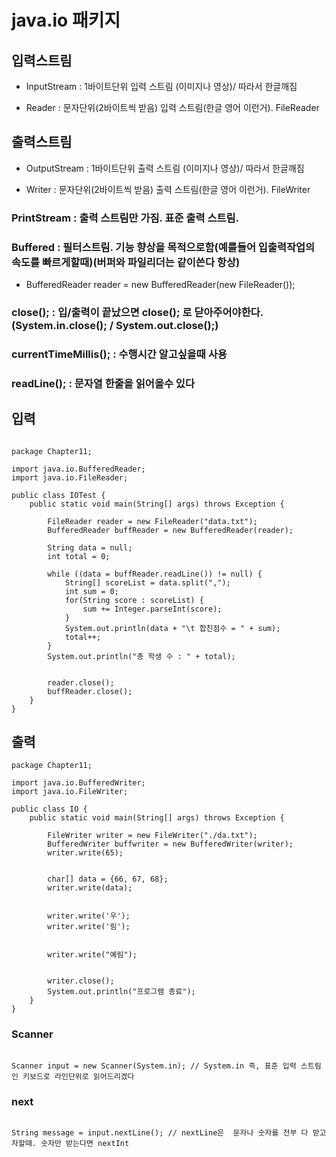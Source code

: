 # java.io 패키지

## 입력스트림  

- InputStream : 1바이트단위 입력 스트림 (이미지나 영상)/ 따라서 한글깨짐

- Reader : 문자단위(2바이트씩 받음) 입력 스트림(한글 영어 이런거). FileReader

## 출력스트림 

- OutputStream : 1바이트단위 출력 스트림 (이미지나 영상)/ 따라서 한글깨짐

- Writer : 문자단위(2바이트씩 받음) 출력 스트림(한글 영어 이런거). FileWriter

### PrintStream : 출력 스트림만 가짐. 표준 출력 스트림.

### Buffered : 필터스트림. 기능 향상을 목적으로함(예를들어 입출력작업의 속도를 빠르게할때)(버퍼와 파일리더는 같이쓴다 항상)

- BufferedReader reader = new BufferedReader(new FileReader()); 

### close(); : 입/출력이 끝났으면 close(); 로 닫아주어야한다.(System.in.close(); / System.out.close();)

### currentTimeMillis(); : 수행시간 알고싶을때 사용

### readLine(); : 문자열 한줄을 읽어올수 있다

## 입력
```shell

package Chapter11;

import java.io.BufferedReader;
import java.io.FileReader;

public class IOTest {
	public static void main(String[] args) throws Exception {
		
		FileReader reader = new FileReader("data.txt");
		BufferedReader buffReader = new BufferedReader(reader);
		
		String data = null;
		int total = 0;
		
		while ((data = buffReader.readLine()) != null) {
			String[] scoreList = data.split(",");
			int sum = 0;
			for(String score : scoreList) {
				sum += Integer.parseInt(score);
			}
			System.out.println(data + "\t 합친점수 = " + sum);
			total++;
		}
		System.out.println("총 학생 수 : " + total);

	 
		reader.close();
		buffReader.close();		
	}
}
```

## 출력
```shell
package Chapter11;

import java.io.BufferedWriter;
import java.io.FileWriter;

public class IO {
	public static void main(String[] args) throws Exception {
		
		FileWriter writer = new FileWriter("./da.txt");
		BufferedWriter buffwriter = new BufferedWriter(writer);
		writer.write(65);
		
		
		char[] data = {66, 67, 68};
		writer.write(data);
		
		
		writer.write('우');
		writer.write('림');
		
		
		writer.write("예림");

		 
		writer.close();
		System.out.println("프로그램 종료");
	}
}
```
### Scanner

```shell

Scanner input = new Scanner(System.in); // System.in 즉, 표준 입력 스트림인 키보드로 라인단위로 읽어드리겠다

```

### next

```shell

String message = input.nextLine(); // nextLine은  문자나 숫자를 전부 다 받고자할때. 숫자만 받는다면 nextInt

```
